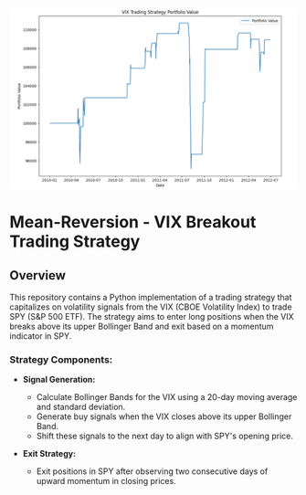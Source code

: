 ![Mean Reversion Strategy](Mean%20Reversion%20Strategy/MR.png)

# Mean-Reversion - VIX Breakout Trading Strategy

## Overview
This repository contains a Python implementation of a trading strategy that capitalizes on volatility signals from the VIX (CBOE Volatility Index) to trade SPY (S&P 500 ETF). The strategy aims to enter long positions when the VIX breaks above its upper Bollinger Band and exit based on a momentum indicator in SPY.

### Strategy Components:
- **Signal Generation:** 
  - Calculate Bollinger Bands for the VIX using a 20-day moving average and standard deviation.
  - Generate buy signals when the VIX closes above its upper Bollinger Band.
  - Shift these signals to the next day to align with SPY's opening price.

- **Exit Strategy:** 
  - Exit positions in SPY after observing two consecutive days of upward momentum in closing prices.
